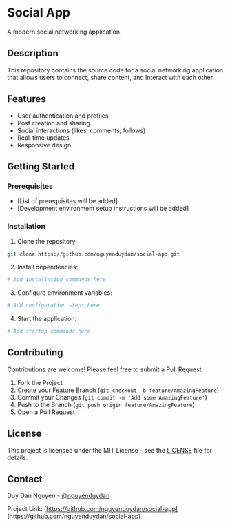 # Social App

A modern social networking application.

## Description

This repository contains the source code for a social networking application that allows users to connect, share content, and interact with each other.

## Features

- User authentication and profiles
- Post creation and sharing
- Social interactions (likes, comments, follows)
- Real-time updates
- Responsive design

## Getting Started

### Prerequisites

- [List of prerequisites will be added]
- [Development environment setup instructions will be added]

### Installation

1. Clone the repository:
```bash
git clone https://github.com/nguyenduydan/social-app.git
```

2. Install dependencies:
```bash
# Add installation commands here
```

3. Configure environment variables:
```bash
# Add configuration steps here
```

4. Start the application:
```bash
# Add startup commands here
```

## Contributing

Contributions are welcome! Please feel free to submit a Pull Request.

1. Fork the Project
2. Create your Feature Branch (`git checkout -b feature/AmazingFeature`)
3. Commit your Changes (`git commit -m 'Add some AmazingFeature'`)
4. Push to the Branch (`git push origin feature/AmazingFeature`)
5. Open a Pull Request

## License

This project is licensed under the MIT License - see the [LICENSE](LICENSE) file for details.

## Contact

Duy Dan Nguyen - [@nguyenduydan](https://github.com/nguyenduydan)

Project Link: [https://github.com/nguyenduydan/social-app](https://github.com/nguyenduydan/social-app)